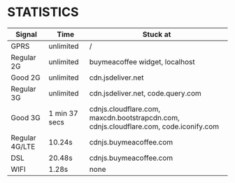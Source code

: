 # STATISTICS

<table>
        <thead>
            <tr>
                <th>Signal</th>
                <th>Time</th>
                <th>Stuck at</th>
            </tr>
        </thead>
        <tbody>
            <tr>
                <td>GPRS</td>
                <td>unlimited</td>
                <td>/</td>
            </tr>
            <tr>
                <td>Regular 2G</td>
                <td>unlimited</td>
                <td>buymeacoffee widget, localhost</td>
            </tr>
            <tr>
                <td>Good 2G</td>
                <td>unlimited</td>
                <td>cdn.jsdeliver.net</td>
            </tr>
            <tr>
                <td>Regular 3G</td>
                <td>unlimited</td>
                <td>cdn.jsdeliver.net, code.query.com</td>
            </tr>
            <tr>
                <td>Good 3G</td>
                <td>1 min 37 secs</td>
                <td>cdnjs.cloudflare.com, maxcdn.bootstrapcdn.com, cdnjs.cloudflare.com, code.iconify.com</td>
            </tr>
            <tr>
                <td>Regular 4G/LTE</td>
                <td>10.24s</td>
                <td>cdnjs.buymeacoffee.com</td>
            </tr>
            <tr>
                <td>DSL</td>
                <td>20.48s</td>
                <td>cdnjs.buymeacoffee.com</td>
            </tr>
            <tr>
                <td>WIFI</td>
                <td>1.28s</td>
                <td>none</td>
            </tr>
        </tbody>
    </table>